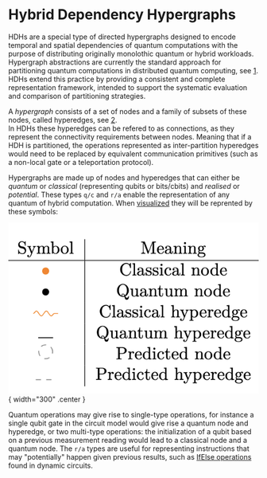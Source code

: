 # Hybrid Dependency Hypergraphs

HDHs are 
a special type of directed hypergraphs 
designed to encode temporal and spatial dependencies 
of quantum computations with the purpose of distributing 
originally monolothic quantum or hybrid workloads.
Hypergraph abstractions are currently the standard approach for partitioning quantum computations in distributed quantum computing, see [1](https://arxiv.org/abs/2404.01265).  
HDHs extend this practice by providing a consistent and complete representation framework, intended to support the systematic evaluation and comparison of partitioning strategies.

A *hypergraph* consists of a set of nodes and a family of subsets of these nodes, called hyperedges, see [2](https://www.math.ucdavis.edu/~saito/data/tensor/bretto_hypergraph-theory.pdf).  
In HDHs these hyperedges can be refered to as connections, as they represent the connectivity requirements between nodes. 
Meaning that if a HDH is partitioned, the operations represented as inter-partition hyperedges would need to be replaced by equivalent communication primitives (such as a non-local gate or a teleportation protocol). 

Hypergraphs are made up of nodes and hyperedges that can either be *quantum* or *classical* (representing qubits or bits/cbits) and *realised* or *potential*.
These types ```q/c``` and ```r/a``` enable the representation of any quantum of hybrid computation.
When [visualized](vis.md) they will be reprented by these symbols:

![HDH objects](img/HDHobjects.png){ width="300" .center }

Quantum operations may give rise to single-type operations, 
for instance a single qubit gate in the circuit model would give rise a quantum node and hyperedge, 
or two multi-type operations: the initialization of a qubit based on a previous measurement reading would lead to a classical node and a quantum node.
The ```r/a``` types are useful for representing instructions that may "potentially" happen given previous results,
such as [IfElse operations](https://quantum.cloud.ibm.com/docs/en/api/qiskit/qiskit.circuit.IfElseOp) found in dynamic circuits.
